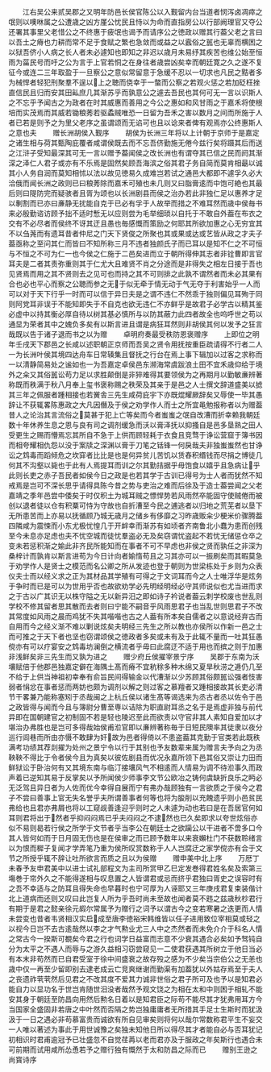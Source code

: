 <!-- { "loadSidebar": true } -->
　　江右吴公来贰吴郡之又明年防邑长侯官陈公以入觐留内台当道者悯泻卤凋瘁之氓则以噢咻属之公遭歳之凶方厪公忧民且恃以为命而直指房公以行部阙理官又夺公还署其事里父老惜公之不终惠于疲氓也谒予而请序公之徳政以赠其行葢父老之言曰以吾土之瘠也力耕而常不足于食赋之繁也急敛而或益之以蠧俗之嚚也无辜而横困之以狱吾侪小人病之长人者未必遽知也即知之非迟以歳月未易纾其疾苦也维公始至恒雨为菑民号而吁之公为言于上官若恫之在身往者歳尝凶矣幸而朝廷寛之久之遂不复征今或连二三年取盈于一旦察公之意似常留意于急缓不忍以一切求也凡民之黠者多为械悍者轻犯刑聚羣不逞以上之聴而侥幸于一螫而公察之若观火惩之若加砭枉挫直信民且归而安其田畆庶几其渐苏乎而孰意公之遽去吾民也其何可无一言以识斯人之不忘乎予闻古之为政者在时其威惠而善用之今公之惠如和风甘雨之于嘉禾将使根培而实茂焉而其威若锄稂莠若驱蟊贼唯恐一日留为吾禾之害以数月之间而所施于人者已若是则予之为里父老序之虽谓颂而无谄可也且以谂来者俾有观焉亦公终惠斯人之意也夫
　　赠长洲胡侯入觐序
　　胡侯为长洲三年将以上计朝于京师于是嘉定之诸生相与荷其甄陶庇覆者咸谓侯既去而不忘吾侪勤施无倦今兹行矣将蹑其后而送之江浒子受知最深其可无一言以赠予葢闻侯之改长洲也有谓夺其已信之民而阏其渐深之泽仁人君子或亦有不乐焉是固然矣顾吾海滨之俗其君子务自简而莫肯相朂以诚其小人务自润而莫知相怵以法以故见徳易久成难岂若试之通邑大都即不遽孚久必大洽俄而闻长洲之政则已曰稂莠除而嘉禾可殖也未几则又曰脂膏逺而中饱可絶也其最后则曰隄防完而疑骇者且胥为颂也以长洲剧县而侯之治办若此非独仁足以惠养才足以剸割而已亦曰亷静无扰能自克于已必有孚于人故举而措之不难耳然而歳中侯毎书来必殷勤谘访顾予拙不适时慙无以应则尝为毛举细琐以自托于不敢自外葢在布衣之交有不必尽者而侯终不讶其迂且愚也毎感慨而策励之何耶其所欲加惠之心无穷宜其不以刍荛而有遗耳昔者仲尼之门天下贤俊之所聚也其或果或达或艺皆从政之才夫子葢亟称之至问其仁而皆曰不知所称三月不违者独颜氏子而已耳以是知不仁之不可恒与不恒之不可为仁一也今侯之仁施于二邑矣进而立于朝所得伸其志者非铨曹即言官耳夫是二者其责弥重则其于仁尤大且难贤不肖之分途而是非得失之相左日接于吾也见贤焉而用之其不贤则去之见可也而持之其不可则排之此孰不谓然者而未必其果有合也必也平心而察之公聴而参之无于似无牵于情无动于气无夺于利害始乎一人而可以对于天下行乎一时而可以信于异日夫是之谓不违仁不然乖于独则偏见耳殉于同则阿党耳非误于不能知即失于不自克也欲无违仁不亦鲜乎是故君子必学古以精其鉴必虚中以持其衡必厚自待以树其基必慎所与以防其蔽力此四者故全也呜呼世之苟以通显为荣者其中之媿负多矣有以斯言进且谓是病狂耳然则非胡侯其何以发予之狂言哉既以告于诸子退而书之以为赠
　　卓明府奏最受秩防恩褒赠序
　　上即位之明年壬戌天下郡邑之长咸以述职朝正京师而吾吴之贤令用抚按重臣疏请得不行者二人一为长洲叶侯其境四达舟车日常辏集且督抚之行台在焉上事下辑加以过客之求称而一以清静简易处之谧如也一为吾嘉定卓侯邑东濒海常虞跋浪土田不宜禾歳仰给于境外之籴又其俗嚚讼苟力足以求胜颠倒是非猝难得其要领侯为之再期月以勤敏亷辨著称既而秩满于秋八月奉上玺书褒称赐之秩荣及其亲于是邑之人士撰文辞道盛美以摅其三年之佩服者踵相接也若黉舎三先生咸荷庇宇下亦既焜耀厥辞矣又辱使一毕其愚辞让不获辄畧陈惠政之大凡因僭及于侯之劝学作人而士之所宜黾勉报称者以为赠葢昔人之论治其言流俗之莫甚于犯上亡等矣而今者蚩蚩之氓自改漕而折幸赖我朝廷数十年休养生息之恩与良有司之调剂缓急而沃以膏泽抚以抑搔自是邑多垦熟之田人受更生之赐而懵焉忘其所自不急于上供而顾轻耗于衣食且竞骛于诤讼营窟于簿书因而相夸耀相仇怨以没于案牍之深渊以膏于刀笔之铦锋一何戾哉夫非独蚩蚩然也甘诤讼之鸩毒而蹈倾危之坎穽者比比是也是何异贫儿苦饥以赁舂积缗钱而尽捐之博徒几何其不沟壑以毙也于此有人焉提耳而训之尔其勤拮据乎毋饱食以嬉乎且急病让乎此则长吏之赤子吾民者如侯今日之政是也若其学于古训已得号为士人者而犹然不知戒焉是岂可不深长思乎请得具陈今昔之势与吏治之难而后徐及于造士葢尝闻之父老嘉靖之季年邑尝中倭矣于时仅积土为城耳贼之慓悍势若风雨然卒能固守使贼倦而被创以退者徒以仓有积粟可恃为守故也自折漕至今民之逋逃者以归地之荒芜者以垦下无所患苦而上亦易以抚循顾乃城无歳月之储乡有侈靡之习昨歳贩籴少梗米价骤腾葢四隣咸为震悚而小东尤极忧惶几于开衅幸而渐苏有如顷者齐南鲁北小蠢为患而创残至今未息亦足虑也夫不忧空城而徒忧羣盗必无及矣窃谓忧盗起不若忧无储惩仓卒之变未若惩积渐之媮此非齐民所能知而在事者不可不早虑也非侯之贤而孰任之非深为桑梓计而孰肯以斯言进苟为今日计向者媮惰苟且之习其亦可以一振刷矣而其暇莫急于劝学作人是贤士之模范而名公卿之所从发迹也登于朝则为世梁栋处于乡则为众表仪夫士而以经义求之正为其材品其学殖有可得之于文词耳而今之人士唯浮华是炫务于争时而已是可以为世用乎否也故欲劝学必先明经明经必守其师说似也尤当进而求之于古以广其识无以株守隘之无以新异汨之即如诗子衿说者葢云刺学校废也世乱则学校不修其留者思其散而去者则曰宁能不嗣音乎风雨思君子也当乱世则思君子不改其常度如风雨之晨而鸡犹不失其喈喈也古之人葢有所本矣自儒者之以意说经弃古而自用而今之经义渐不难以剿说炫矣夫明经三先生之所以教也亦侯所以作新一邑之士而可推之于天下者也坚也窃谓颂侯之徳政者多矣或未有及于此辄不量而一吐其狂愚傥亦有可以疗宴安之鸩毒坊澜倒之横流者乎毋曰此腐迂不适于用也而摈之则于加惠非浅鲜矣非三先生而又孰为进之
　　赠少府丘侯擢宰景宁序
　　吴郡于东南为沃壤赋倍于他郡邑独嘉定僻在海隅土髙而瘠不宜秔稌多种木绵又夏旱秋涝之逓仍几至不给于上供当神祖初幸奉有俞旨民间得输金以代漕渐以少苏顾其俗颇嚚讼强者忮害弱者悁忿在事者惩而两妨也颇为调剂以解之则过客之慕羶者又踵相接故其长吏必清节干畧兼乃能称塞矧于丞哉闽之上杭丘侯以诸生髙等谒选来为丞古者丞以佐令于邑之政皆得与闻而今且与簿尉分曹至専以诘除为职直尉耳丞之名于是焉虚非独与前代异即在国朝建官之初制固不若是轻也陵迟至此而欲责以守官非其人素知自爱加以才堪治办弗胜也是岂可多得哉始侯甫涖官即以亷辨著称毎于日短民隩率其徒隶以夜分巡行闾巷而所由亦慑不敢肆为奸故为邑者得倚以不患盗葢其克勤于官类若此既秩满考功绩其荐剡擢为处州之景宁令以行于其别也予友数辈来属为赠言夫予向之为丞鞅鞅不得比于令者侯今且为真矣以彼佐剧县而优况永嘉所领下邑其俗又崇让力田而鲜狱讼于卧治何有又其境东南与临汀接壤风气不相逺而人情易为调不待涖事久而政声着已逆知其易于反掌矣以予所闻侯少师事李文节公欧冶之铸何虞缺折良乐之眄必无泛驾且异日者为人佐而优今幸得自展而宁有弗办哉顾独有一言欲质之于侯今之君子不尝曰善事上官无失名誉乎夫所谓善事者何等也将为朘削以充餽遗乎则小邑贫民弗给也且君亦弗屑也将以工窥觇善逢迎乎则时之人未遽为动也若曰是在吾居官何如耳则君将出于然者乎抑闷闷焉已乎夫闷闷之不逮然也已久矣即求以夸世炫俗亦似不易则曷若行侯之所学于文节者乎当李公在朝廷士之欲躏公以干进者不啻多口今其人皆何如而于日月固无伤也是在侯审之而已顾予数年以来衰嬾杜门不获数聆绪言以为恨而穉子复闻才学弄笔乃重为侯所叹赏数称于人人岂腐迂之家学傥亦有合于文节之所授乎辄不辞让吐所欲言而质之且以为侯赠
　　赠申美中北上序
　　万厯丁未春予友申君美中以进士试礼部程文为主司所赏甲乙巳定发巻得君姓名矣及索第三塲巻于帘外久之不能得遂相与叹息置之人皆谓君或忌而挤乎君独曰胥史之误容时有之吾不幸适与之防耳且得失命也早暮时也宁可厚为人诬耶又三年庚戌君复束装偕计北上道病而还则又叹曰此岂复人所为乎吾时尚未至故也闻者莫不韪之兹歳秋杪君行有期于是君之懿亲徐元嘏尔常属予为赠行之词予以谓古今之变若寒暑之迭更而人情未尝变也昔者韦贤相汉实启成至唐李徳裕宋韩维皆以任子进用致位宰相莫或轻之以视今日岂不去古逺哉然以李之才气勲业尤三人中之杰然者而未免介介于科名人情之常古今一揆斯可覩矣今君之行也词学日益富而志意不少衰其遇合必矣如予驽钝自分为太平之不遇人而辱与之游久益相习窃尝窥见一二使君获遇其所树立于他日当必有本末非苟然而已自君受室于徐中间盛衰之故存殁之感为不少矣当宗伯公之无恙也歳中仅一再至少留即别去逮老成云亡竞爽继谢而勤渠有加葢犹以外姑存焉至于夫人之丧遗祚茕茕然后见君之不改其度不爱其力诚非世俗之君子所可及也予以是知君必能自力以显功名于世岂肯随世汨没者哉然予观文饶之为相在太和中则困于相轧不能安其身于朝廷至防昌向用然后勲名日着以是知君臣之际苟不能尽其才犹弗用耳方今当国家全盛固非若唐之中叶然而否隔之势岂独庸庸者无所措其手足士生斯时而犹汲汲于一日之遇必非苟慕富贵而诚欲有所自见审矣则将何以哉尔常数称君平生不妄交一人唯以著述为事此于用世诚豫之矣独未知他日所以得尽其才者能自必与否耳犹记初相识时君甫逾冠予已壮盛忽不自觉荏苒以老而君亦及于服政之年矣斯行也遇合未可前期而试用咸所怂恿若予之赠行独有慨然于太和防昌之际而已
　　赠别王逊之尚寳诗序
